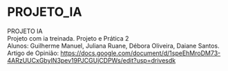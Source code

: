 # PROJETO_IA
PROJETO IA
<br> Projeto com ia treinada. Projeto e Prática 2
<br> Alunos: Guilherme Manuel, Juliana Ruane, Débora Oliveira, Daiane Santos.
<br> Artigo de Opinião: https://docs.google.com/document/d/1speEhMroDM73-4ARzUUCxGbyIN3pev19PJCGUjCDPWs/edit?usp=drivesdk
